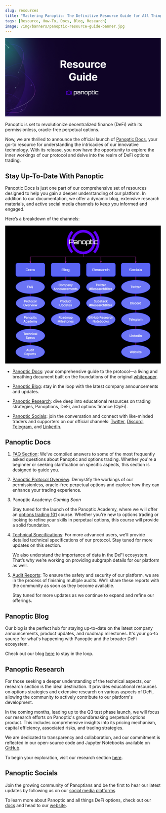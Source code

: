 ```yaml
---
slug: resources
title: "Mastering Panoptic: The Definitive Resource Guide for All Things Panoptic"
tags: [Resource, How-To, Docs, Blog, Research]
image: /img/banners/panoptic-resource-guide-banner.jpg
---
```


![panoptic-resource-guide-banner](./panoptic-resource-guide-banner.jpg)

Panoptic is set to revolutionize decentralized finance (DeFi) with its permissionless, oracle-free perpetual options.

Now, we are thrilled to announce the official launch of [Panoptic Docs](https://panoptic.xyz/docs/intro), your go-to resource for understanding the intricacies of our innovative technology. With its release, you now have the opportunity to explore the inner workings of our protocol and delve into the realm of DeFi options trading.

<!--truncate-->

## Stay Up-To-Date With Panoptic

Panoptic Docs is just one part of our comprehensive set of resources designed to help you gain a deeper understanding of our platform. In addition to our documentation, we offer a dynamic blog, extensive research materials, and active social media channels to keep you informed and engaged.

Here’s a breakdown of the channels:

![panoptic-resource-guide](./panoptic-resource-guide.png)

- [Panoptic Docs](https://panoptic.xyz/docs/intro): your comprehensive guide to the protocol—a living and breathing document built on the foundations of the original [whitepaper](https://paper.panoptic.xyz/).

- [Panoptic Blog](https://panoptic.xyz/blog): stay in the loop with the latest company announcements and updates.

- [Panoptic Research](https://panoptic.xyz/research): dive deep into educational resources on trading strategies, Panoptions, DeFi, and options finance (OpFi).

- [Panoptic Socials](https://links.panoptic.xyz/all): join the conversation and connect with like-minded traders and supporters on our official channels: [Twitter](https://twitter.com/panoptic_xyz), [Discord](https://discord.com/invite/7fE8SN9pRT), [Telegram](https://t.me/panoptic), and [LinkedIn](https://www.linkedin.com/company/panoptic-xyz).


## **Panoptic Docs**

1. [FAQ Section](https://panoptic.xyz/docs/faq): We’ve compiled answers to some of the most frequently asked questions about Panoptic and options trading. Whether you're a beginner or seeking clarification on specific aspects, this section is designed to guide you.

2. [Panoptic Protocol Overview](https://panoptic.xyz/docs/panoptic-protocol/overview): Demystify the workings of our permissionless, oracle-free perpetual options and explore how they can enhance your trading experience.

3. Panoptic Academy: *Coming Soon*

    Stay tuned for the launch of the Panoptic Academy, where we will offer an [options trading 101](https://panoptic.xyz/docs/trading/basic-concepts) course. Whether you're new to options trading or looking to refine your skills in perpetual options, this course will provide a solid foundation.

4. [Technical Specifications](https://panoptic.xyz/docs/developers/smart-contracts-overview): For more advanced users, we’ll provide detailed technical specifications of our protocol. Stay tuned for more updates on this section.

    We also understand the importance of data in the DeFi ecosystem. That’s why we’re working on providing subgraph details for our platform as well.

5. [Audit Reports](https://panoptic.xyz/docs/security/audits): To ensure the safety and security of our platform, we are in the process of finishing multiple audits. We’ll share these reports with the community as soon as they become available.

    Stay tuned for more updates as we continue to expand and refine our offerings.

## Panoptic Blog

Our blog is the perfect hub for staying up-to-date on the latest company announcements, product updates, and roadmap milestones. It's your go-to source for what's happening with Panoptic and the broader DeFi ecosystem.

Check out our blog [here](https://panoptic.xyz/blog) to stay in the loop.

## Panoptic Research

For those seeking a deeper understanding of the technical aspects, our research section is the ideal destination. It provides educational resources on options strategies and extensive research on various aspects of DeFi, allowing the community to actively contribute to our platform's development.

In the coming months, leading up to the Q3 test phase launch, we will focus our research efforts on Panoptic's groundbreaking perpetual options product. This includes comprehensive insights into its pricing mechanism, capital efficiency, associated risks, and trading strategies.

We are dedicated to transparency and collaboration, and our commitment is reflected in our open-source code and Jupyter Notebooks available on [GitHub](https://github.com/panoptic-labs/research).

To begin your exploration, visit our research section [here](https://panoptic.xyz/research).

## Panoptic Socials

Join the growing community of Panoptians and be the first to hear our latest updates by following us on our [social media platforms](https://links.panoptic.xyz/all).

To learn more about Panoptic and all things DeFi options, check out our [docs](https://panoptic.xyz/docs/intro) and head to our [website](https://panoptic.xyz).  
